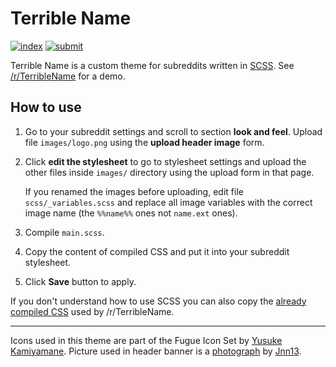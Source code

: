Terrible Name
=============

[![index][index-thumb]][index-orig] [![submit][submit-thumb]][submit-orig]

Terrible Name is a custom theme for subreddits written in [SCSS][].
See [/r/TerribleName][subreddit] for a demo.

How to use
----------

1. Go to your subreddit settings and scroll to section **look and feel**.
   Upload file `images/logo.png` using the **upload header image** form.

2. Click **edit the stylesheet** to go to stylesheet settings and upload the
   other files inside `images/` directory using the upload form in that page.

   If you renamed the images before uploading, edit file `scss/_variables.scss`
   and replace all image variables with the correct image name (the `%%name%%`
   ones not `name.ext` ones).

3. Compile `main.scss`.

4. Copy the content of compiled CSS and put it into your subreddit stylesheet.

5. Click **Save** button to apply.

If you don't understand how to use SCSS you can also copy the
[already compiled CSS][compiled-css] used by /r/TerribleName.

***

Icons used in this theme are part of the Fugue Icon Set by [Yusuke Kamiyamane][].
Picture used in header banner is a [photograph][nyc] by [Jnn13][].

[scss]: http://sass-lang.com/
[yusuke kamiyamane]: http://p.yusukekamiyamane.com/
[nyc]: http://en.wikipedia.org/wiki/File:NYC_Panorama_edit2.jpg
[jnn13]: http://commons.wikimedia.org/wiki/User:Jnn13
[subreddit]: http://www.reddit.com/r/TerribleName
[compiled-css]: http://www.reddit.com/r/TerribleName/about/stylesheet
[index-orig]: http://i.imgur.com/TLpyOW5.jpg
[submit-orig]: http://i.imgur.com/ztZVram.png
[index-thumb]: http://i.imgur.com/TLpyOW5m.jpg
[submit-thumb]: http://i.imgur.com/ztZVramm.png
